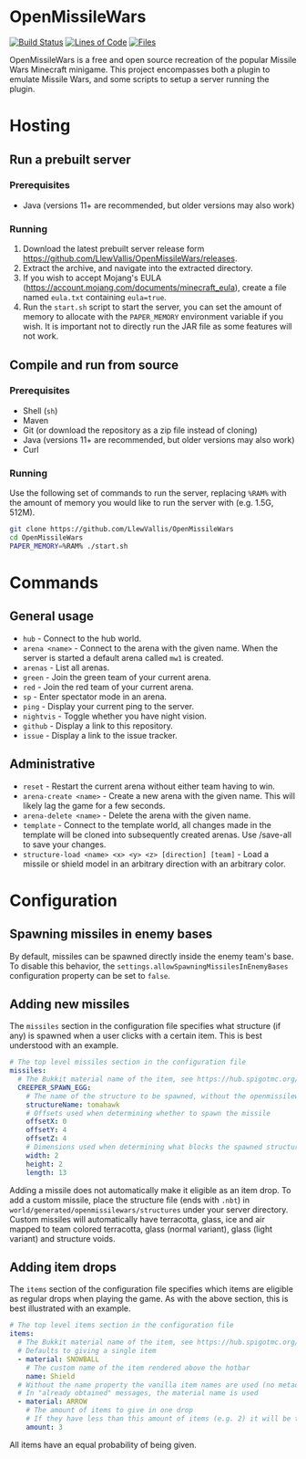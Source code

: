 # OpenMissileWars

[![Build Status](https://travis-ci.com/LlewVallis/OpenMissileWars.svg?branch=master)](https://travis-ci.com/LlewVallis/OpenMissileWars)
[![Lines of Code](https://tokei.rs/b1/github/LlewVallis/OpenMissilewars?category=code)](https://github.com/LlewVallis/OpenMissileWars)
[![Files](https://tokei.rs/b1/github/LlewVallis/OpenMissilewars?category=files)](https://github.com/LlewVallis/OpenMissileWars)

OpenMissileWars is a free and open source recreation of the popular Missile Wars Minecraft minigame.
This project encompasses both a plugin to emulate Missile Wars, and some scripts to setup a server running the plugin.

# Hosting

## Run a prebuilt server

### Prerequisites

 * Java (versions 11+ are recommended, but older versions may also work)

### Running

 1. Download the latest prebuilt server release form https://github.com/LlewVallis/OpenMissileWars/releases.
 2. Extract the archive, and navigate into the extracted directory.
 3. If you wish to accept Mojang's EULA (https://account.mojang.com/documents/minecraft_eula), create a file named `eula.txt` containing `eula=true`.
 4. Run the `start.sh` script to start the server, you can set the amount of memory to allocate with the `PAPER_MEMORY` environment variable if you wish.
    It is important not to directly run the JAR file as some features will not work. 

## Compile and run from source

### Prerequisites

 * Shell (`sh`)
 * Maven
 * Git (or download the repository as a zip file instead of cloning)
 * Java (versions 11+ are recommended, but older versions may also work)
 * Curl
 
### Running

Use the following set of commands to run the server, replacing `%RAM%` with the amount of memory you would like to run the server with (e.g. 1.5G, 512M).

```sh
git clone https://github.com/LlewVallis/OpenMissileWars
cd OpenMissileWars
PAPER_MEMORY=%RAM% ./start.sh
```

# Commands

## General usage

* `hub` - Connect to the hub world.
* `arena <name>` - Connect to the arena with the given name. When the server is started a default arena called `mw1` is created.
* `arenas` - List all arenas.
* `green` - Join the green team of your current arena.
* `red` - Join the red team of your current arena.
* `sp` - Enter spectator mode in an arena.
* `ping` - Display your current ping to the server.
* `nightvis` - Toggle whether you have night vision.
* `github` - Display a link to this repository.
* `issue` - Display a link to the issue tracker.

## Administrative

* `reset` - Restart the current arena without either team having to win.
* `arena-create <name>` - Create a new arena with the given name. This will likely lag the game for a few seconds.
* `arena-delete <name>` - Delete the arena with the given name.
* `template` - Connect to the template world, all changes made in the template will be cloned into subsequently created arenas. Use /save-all to save your changes.
* `structure-load <name> <x> <y> <z> [direction] [team]` - Load a missile or shield model in an arbitrary direction with an arbitrary color.

# Configuration

## Spawning missiles in enemy bases

By default, missiles can be spawned directly inside the enemy team's base.
To disable this behavior, the `settings.allowSpawningMissilesInEnemyBases` configuration property can be set to `false`.

## Adding new missiles

The `missiles` section in the configuration file specifies what structure (if any) is spawned when a user clicks with a
certain item.
This is best understood with an example.

```yaml
# The top level missiles section in the configuration file
missiles:
  # The Bukkit material name of the item, see https://hub.spigotmc.org/javadocs/spigot/org/bukkit/Material.html
  CREEPER_SPAWN_EGG:
    # The name of the structure to be spawned, without the openmissilewars author prefix
    structureName: tomahawk
    # Offsets used when determining whether to spawn the missile
    offsetX: 0
    offsetY: 4
    offsetZ: 4
    # Dimensions used when determining what blocks the spawned structure will collide with
    width: 2
    height: 2
    length: 13
```

Adding a missile does not automatically make it eligible as an item drop.
To add a custom missile, place the structure file (ends with `.nbt`) in `world/generated/openmissilewars/structures` under your server directory.
Custom missiles will automatically have terracotta, glass, ice and air mapped to team colored terracotta, glass (normal variant), glass (light variant) and structure voids.

## Adding item drops

The `items` section of the configuration file specifies which items are eligible as regular drops when playing the game.
As with the above section, this is best illustrated with an example.

```yaml
# The top level items section in the configuration file
items:
  # The Bukkit material name of the item, see https://hub.spigotmc.org/javadocs/spigot/org/bukkit/Material.html
  # Defaults to giving a single item
  - material: SNOWBALL
    # The custom name of the item rendered above the hotbar
    name: Shield
  # Without the name property the vanilla item names are used (no metadata is attached)
  # In "already obtained" messages, the material name is used
  - material: ARROW
    # The amount of items to give in one drop
    # If they have less than this amount of items (e.g. 2) it will be topped up
    amount: 3
```

All items have an equal probability of being given.

